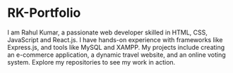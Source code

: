 # RK-Portfolio
I am Rahul Kumar, a passionate web developer skilled in HTML, CSS, JavaScript and React.js. I have hands-on experience with frameworks like Express.js, and tools like MySQL and XAMPP. My projects include creating an e-commerce application, a dynamic travel website, and an online voting system. Explore my repositories to see my work in action. 
